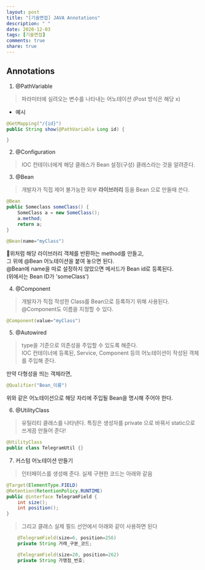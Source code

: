 ```yaml
---
layout: post
title: "[기술면접] JAVA Annotations"
description: " "
date: 2020-12-03
tags: [기술면접]
comments: true
share: true
---
```


## Annotations
1. @PathVariable  
> 파라미터에 실려오는 변수를 나타내는 어노테이션 (Post 방식은 해당 x)
- 예시
~~~java
@GetMapping("/{id}")
public String show(@PathVariable Long id) {

}
~~~

2. @Configuration
> IOC 컨테이너에게 해당 클래스가 Bean 설정(구성) 클래스라는 것을 알려준다.

3. @Bean
> 개발자가 직접 제어 불가능한 외부 **라이브러리** 등을 Bean 으로 만들때 쓴다.
~~~java
@Bean
public Someclass someClass() {
    SomeClass a = new SomeClass();
    a.method;
    return a;
}
~~~
~~~java
@Bean(name="myClass")
~~~
위처럼 해당 라이브러리 객체를 반환하는 method를 만들고,  
그 위에 @Bean 어노테이션을 붙여 놓으면 된다.  
@Bean에 name을 따로 설정하지 않았으면 메서드가 Bean id로 등록된다.  
(위에서는 Bean ID가 'someClass')

4. @Component
> 개발자가 직접 작성한 Class를 Bean으로 등록하기 위해 사용된다.  
@Component도 이름을 지정할 수 있다.
~~~java
@Component(value="myClass")
~~~

5. @Autowired  
> type을 기준으로 의존성을 주입할 수 있도록 해준다.  
IOC 컨테이너에 등록된, Service, Component 등의 어노테이션이 작성된 객체를 주입해 준다.  

만약 다형성을 띄는 객체라면, 
~~~java
@Qualifier("Bean_이름")
~~~
위와 같은 어노테이션으로 해당 자리에 주입될 Bean을 명시해 주어야 한다.

6. @UtilityClass
> 유틸리티 클래스를 나타낸다. 특징은 생성자를 private 으로 바꿔서 static으로 쓰게끔 만들어 준다!
~~~java
@UtilityClass
public class TelegramUtil {}
~~~

7. 커스텀 어노테이션 만들기 
> 인터페이스를 생성해 준다. 실제 구현한 코드는 아래와 같음 
~~~java
@Target(ElementType.FIELD)
@Retention(RetentionPolicy.RUNTIME)
public @interface TelegramField {
    int size();
    int position();
}
~~~

> 그리고 클래스 실제 필드 선언에서 아래와 같이 사용하면 된다
~~~java
    @TelegramField(size=6, position=256)
    private String 거래_구분_코드;

    @TelegramField(size=20, position=262)
    private String 가맹점_번호;
~~~